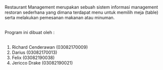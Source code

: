 Restaurant Management merupakan sebuah sistem informasi management restoran sederhana yang dimana terdapat menu untuk 
memilih meja (table) serta melakukan pemesanan makanan atau minuman. <br><br>

Program ini dibuat oleh : <br> <br>

1. Richard Cenderawan 	(03082170009) <br>
2. Darius			          (03082170013) <br>
3. Felix			          (03082190038) <br>
4. Jericco Drake        (03082190021) <br>

